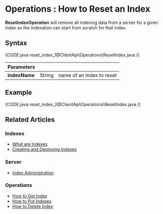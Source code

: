 ﻿# Operations : How to Reset an Index

**ResetIndexOperation** will remove all indexing data from a server for a given index so the indexation can start from scratch for that index.

## Syntax

{CODE:java reset_index_1@ClientApi\Operations\ResetIndex.java /}

| Parameters | | |
| ------------- | ------------- | ----- |
| **indexName** | String | name of an index to reset |


## Example

{CODE:java reset_index_2@ClientApi\Operations\ResetIndex.java /}

## Related Articles

### Indexes

- [What are Indexes](../../../../indexes/what-are-indexes)
- [Creating and Deploying Indexes](../../../../indexes/creating-and-deploying)

### Server

- [Index Administration](../../../../server/administration/index-administration)

### Operations

- [How to Get Index](../../../../client-api/operations/maintenance/indexes/get-index)  
- [How to Put Indexes](../../../../client-api/operations/maintenance/indexes/put-indexes)  
- [How to Delete Index](../../../../client-api/operations/maintenance/indexes/delete-index)
